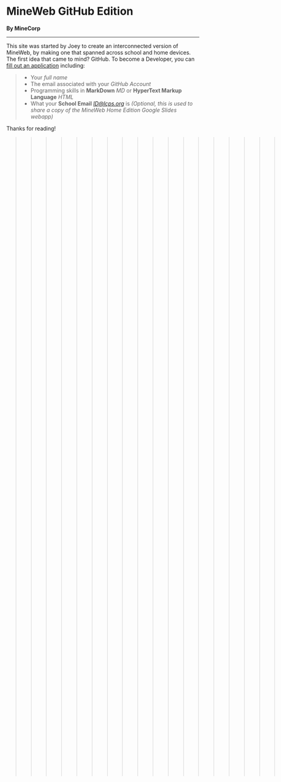 # MineWeb **GitHub Edition**
**By MineCorp**
* * *
This site was started by Joey to create an interconnected version of MineWeb, by making one that spanned across school and home devices. The first idea that came to mind? GitHub.
To become a Developer, you can [fill out an application](https://goo.gl/forms/3mTiYhbA0fqEA4kr1) including:
>* Your *full name*
>* The email associated with your *GitHub Account*
>* Programming skills in **MarkDown** *MD* or **HyperText Markup Language** *HTML*
>* What your **School Email** *ID@lcps.org* is *(Optional, this is used to share a copy of the MineWeb Home Edition Google Slides webapp)*

Thanks for reading! 
>>>>>>>>>>>>>>>>>>>>>>>>>>>>>>This was originally made by Joey Moore and is still made by Joey at the time of writing *(**Sunday, July 15, 2018** at **5:50 PM**)* 
